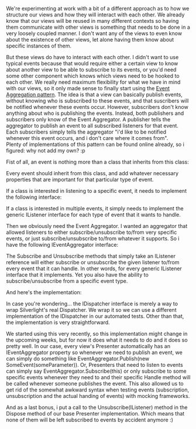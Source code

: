 We're experimenting at work with a bit of a different approach as to how we structure our views and how they will interact with each other.  We already know that our views will be reused in many different contexts so having them communicate with other views is something that needs to be done in a very loosely coupled manner.  I don't want any of the views to even know about the existence of other views, let alone having them know about specific instances of them.

But these views do have to interact with each other.  I didn't want to use typical events because that would require either a certain view to know about another view to be able to subscribe to its events, or you'd need some other component which knows which views need to be hooked to each other.  We really need maximum flexibility for what we have in mind with our views, so it only made sense to finally start using the <a href="http://martinfowler.com/eaaDev/EventAggregator.html">Event Aggregation pattern</a>.  The idea is that a view can basically publish events, without knowing who is subscribed to these events, and that suscribers will be notified whenever these events occur.  However, subscribers don't know anything about who is publishing the events.  Instead, both publishers and subscribers only know of the Event Aggregator.  A publisher tells the aggregator to publish an event to all subscribed listeners for that event.  Each subscribers simply tells the aggregator "i'd like to be notified whenever this event occurs, and i don't care where it comes from".  
Plenty of implementations of this pattern can be found online already, so i figured: why not add my own? :p

Fist of all, an event is nothing more than a class that inherits from this class:

<script src="https://gist.github.com/3685223.js?file=s1.cs"></script>

Every event should inherit from this class, and add whatever necessary properties that are important for that particular type of event. 

If a class is interested in listening to a specific event, it needs to implement the following interface:

<script src="https://gist.github.com/3685223.js?file=s2.cs"></script>

If a class is interested in multiple events, it simply needs to implement the generic IListener interface for each type of event that it wants to handle.

Then we obviously need the Event Aggregator.  I wanted an aggregator that allowed listeners to either subscribe/unsubscribe to/from very specific events, or just subscribe/unsubscribe to/from whatever it supports.  So i have the following IEventAggregator interface:

<script src="https://gist.github.com/3685223.js?file=s3.cs"></script>

The Subscribe and Unsubscribe methods that simply take an IListener reference will either subscribe or unsubscribe the given listener to/from every event that it can handle.  In other words, for every generic IListener interface that it implements.  Yet you also have the ability to subscribe/unsubscribe from a specific event type.

And here's the implementation:

<script src="https://gist.github.com/3685223.js?file=s4.cs"></script>

In case you're wondering... the IDispatcher interface is merely a way to wrap Silverlight's real Dispatcher.  We wrap it so we can use a different implementation of the IDispatcher in our automated tests.  Other than that, the implementation is very straightforward.

We started using this very recently, so this implementation might change in the upcoming weeks, but for now it does what it needs to do and it does so pretty well.  In our case, every view's Presenter automatically has an IEventAggregator property so whenever we need to publish an event, we can simply do something like EventAggregator.Publish(new SomeEvent(someParameter)).  Or, Presenters that need to listen to events can simply say EventAggregator.Subscribe(this) or only subscribe to some specific events whenever they need to and their specific Handle method will be called whenever someone publishes the event.  This also allowed us to get rid of the somewhat awkward syntax when testing events (subscription, unsubscription and the actual handing of events) with mocking frameworks.

And as a last bonus, i put a call to the Unsubscribe(IListener) method in the Dispose method of our base Presenter implementation.  Which means that none of them will be left subscribed to events by accident anymore :)